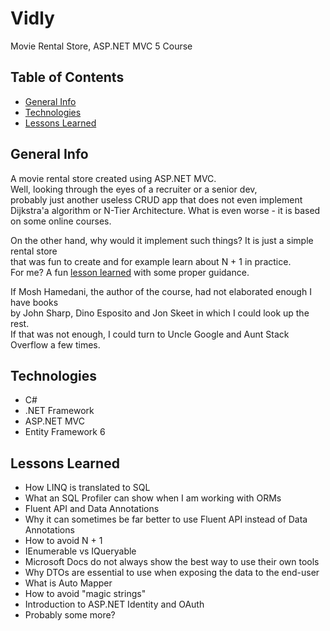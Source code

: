 # Vidly
Movie Rental Store, ASP.NET MVC 5 Course

## Table of Contents
* [General Info](#general-info)
* [Technologies](#technologies)
* [Lessons Learned](#lessons-learned)

## General Info
A movie rental store created using ASP.NET MVC.  
Well, looking through the eyes of a recruiter or a senior dev,  
probably just another useless CRUD app that does not even implement  
Dijkstra'a algorithm or N-Tier Architecture. What is even worse - it is based on some online courses.  

On the other hand, why would it implement such things? It is just a simple rental store  
that was fun to create and for example learn about N + 1 in practice.  
For me? A fun [lesson learned](#lessons-learned) with some proper guidance.  

If Mosh Hamedani, the author of the course, had not elaborated enough I have books  
by John Sharp, Dino Esposito and Jon Skeet in which I could look up the rest.  
If that was not enough, I could turn to Uncle Google and Aunt Stack Overflow a few times.

## Technologies
* C#
* .NET Framework
* ASP.NET MVC
* Entity Framework 6

## Lessons Learned
- How LINQ is translated to SQL
- What an SQL Profiler can show when I am working with ORMs
- Fluent API and Data Annotations
- Why it can sometimes be far better to use Fluent API instead of Data Annotations
- How to avoid N + 1
- IEnumerable vs IQueryable
- Microsoft Docs do not always show the best way to use their own tools
- Why DTOs are essential to use when exposing the data to the end-user
- What is Auto Mapper
- How to avoid "magic strings"
- Introduction to ASP.NET Identity and OAuth
- Probably some more?

